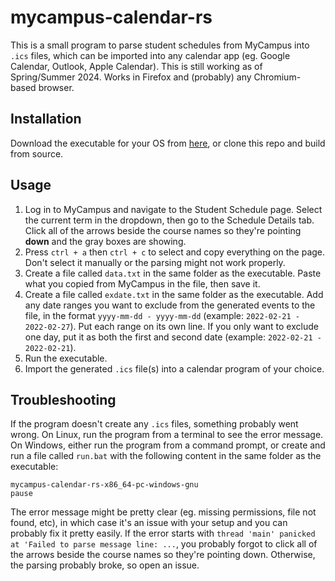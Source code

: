 # mycampus-calendar-rs

This is a small program to parse student schedules from MyCampus into `.ics` files, which can be imported into any calendar app (eg. Google Calendar, Outlook, Apple Calendar). This is still working as of Spring/Summer 2024. Works in Firefox and (probably) any Chromium-based browser.

## Installation

Download the executable for your OS from [here](https://github.com/object-Object/mycampus-calendar-rs/releases), or clone this repo and build from source.

## Usage

1. Log in to MyCampus and navigate to the Student Schedule page. Select the current term in the dropdown, then go to the Schedule Details tab. Click all of the arrows beside the course names so they're pointing **down** and the gray boxes are showing.
2. Press `ctrl + a` then `ctrl + c` to select and copy everything on the page. Don't select it manually or the parsing might not work properly.
3. Create a file called `data.txt` in the same folder as the executable. Paste what you copied from MyCampus in the file, then save it.
4. Create a file called `exdate.txt` in the same folder as the executable. Add any date ranges you want to exclude from the generated events to the file, in the format `yyyy-mm-dd - yyyy-mm-dd` (example: `2022-02-21 - 2022-02-27`). Put each range on its own line. If you only want to exclude one day, put it as both the first and second date (example: `2022-02-21 - 2022-02-21`).
5. Run the executable.
6. Import the generated `.ics` file(s) into a calendar program of your choice.

## Troubleshooting

If the program doesn't create any `.ics` files, something probably went wrong. On Linux, run the program from a terminal to see the error message. On Windows, either run the program from a command prompt, or create and run a file called `run.bat` with the following content in the same folder as the executable:
```
mycampus-calendar-rs-x86_64-pc-windows-gnu
pause
```
The error message might be pretty clear (eg. missing permissions, file not found, etc), in which case it's an issue with your setup and you can probably fix it pretty easily. If the error starts with `thread 'main' panicked at 'Failed to parse message line: ...`, you probably forgot to click all of the arrows beside the course names so they're pointing down. Otherwise, the parsing probably broke, so open an issue.
